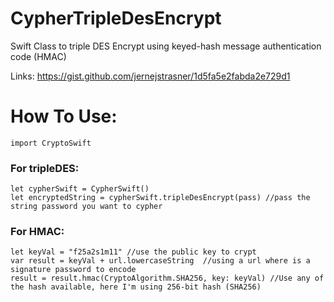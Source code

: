 # CypherTripleDesEncrypt
Swift Class to triple DES Encrypt using  keyed-hash message authentication code (HMAC) 

Links: https://gist.github.com/jernejstrasner/1d5fa5e2fabda2e729d1

# How To Use:
    import CryptoSwift

### For tripleDES:

    let cypherSwift = CypherSwift()
    let encryptedString = cypherSwift.tripleDesEncrypt(pass) //pass the string password you want to cypher
    
### For HMAC:

    let keyVal = "f25a2s1m11" //use the public key to crypt
    var result = keyVal + url.lowercaseString  //using a url where is a signature password to encode
    result = result.hmac(CryptoAlgorithm.SHA256, key: keyVal) //Use any of the hash available, here I'm using 256-bit hash (SHA256) 
     
     
